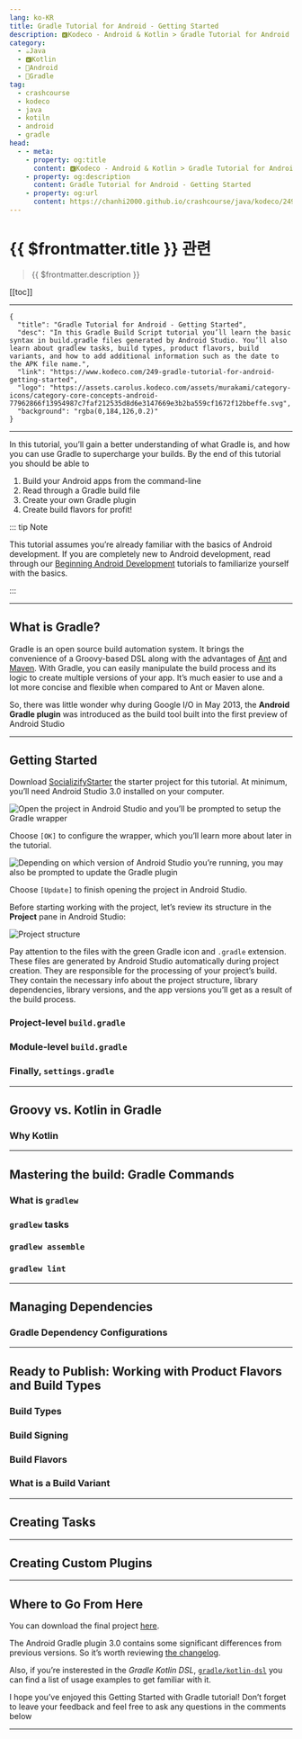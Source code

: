 ```yaml
---
lang: ko-KR
title: Gradle Tutorial for Android - Getting Started
description: 🅺Kodeco - Android & Kotlin > Gradle Tutorial for Android - Getting Started
category:
  - ☕️Java
  - 🅺Kotlin
  - 🤖Android
  - 🐘Gradle
tag: 
  - crashcourse
  - kodeco
  - java
  - kotiln
  - android
  - gradle
head:
  - - meta:
    - property: og:title
      content: 🅺Kodeco - Android & Kotlin > Gradle Tutorial for Android - Getting Started
    - property: og:description
      content: Gradle Tutorial for Android - Getting Started
    - property: og:url
      content: https://chanhi2000.github.io/crashcourse/java/kodeco/249-gradle-tutorial-for-android-getting-started.html
---
```


# {{ $frontmatter.title }} 관련

> {{ $frontmatter.description }}

[[toc]]

---

```component VPCard
{
  "title": "Gradle Tutorial for Android - Getting Started",
  "desc": "In this Gradle Build Script tutorial you’ll learn the basic syntax in build.gradle files generated by Android Studio. You’ll also learn about gradlew tasks, build types, product flavors, build variants, and how to add additional information such as the date to the APK file name.",
  "link": "https://www.kodeco.com/249-gradle-tutorial-for-android-getting-started",
  "logo": "https://assets.carolus.kodeco.com/assets/murakami/category-icons/category-core-concepts-android-77962866f13954987c7faf212535d8d6e3147669e3b2ba559cf1672f12bbeffe.svg",
  "background": "rgba(0,184,126,0.2)"
}
```

---

In this tutorial, you’ll gain a better understanding of what Gradle is, and how you can use Gradle to supercharge your builds. By the end of this tutorial you should be able to

1. Build your Android apps from the command-line
2. Read through a Gradle build file
3. Create your own Gradle plugin
4. Create build flavors for profit!

::: tip Note

This tutorial assumes you’re already familiar with the basics of Android development. If you are completely new to Android development, read through our [Beginning Android Development](https://www.raywenderlich.com/177533/beginning-android-development-kotlin-part-one-installing-android-studio) tutorials to familiarize yourself with the basics.

:::

---

## What is Gradle?

Gradle is an open source build automation system. It brings the convenience of a Groovy-based DSL along with the advantages of [Ant](http://ant.apache.org/) and [Maven](https://maven.apache.org/). With Gradle, you can easily manipulate the build process and its logic to create multiple versions of your app. It’s much easier to use and a lot more concise and flexible when compared to Ant or Maven alone.

So, there was little wonder why during Google I/O in May 2013, the __Android Gradle plugin__ was introduced as the build tool built into the first preview of Android Studio

---

## Getting Started

Download [<FontIcon icon="fas fa-download"/>SocializifyStarter][download-material] the starter project for this tutorial. At minimum, you’ll need Android Studio 3.0 installed on your computer. 

![Open the project in Android Studio and you’ll be prompted to setup the __Gradle wrapper__](https://koenig-media.raywenderlich.com/uploads/2017/12/gradle_wrapper-650x172.png)

Choose <FontIcon icon="iconfont icon-select"/>`[OK]` to configure the wrapper, which you’ll learn more about later in the tutorial.

![Depending on which version of Android Studio you’re running, you may also be prompted to update the __Gradle plugin__](https://koenig-media.raywenderlich.com/uploads/2017/12/gradle_plugin.png)

Choose <FontIcon icon="iconfont icon-select"/>`[Update]` to finish opening the project in Android Studio.

Before starting working with the project, let’s review its structure in the __Project__ pane in Android Studio:

![Project structure](https://koenig-media.raywenderlich.com/uploads/2017/11/Screen-Shot-2017-11-04-at-11.07.33-PM-443x500.png)

Pay attention to the files with the green Gradle icon and `.gradle` extension. These files are generated by Android Studio automatically during project creation. They are responsible for the processing of your project’s build. They contain the necessary info about the project structure, library dependencies, library versions, and the app versions you’ll get as a result of the build process.

### Project-level <FontIcon icon="iconfont icon-engine"/>`build.gradle`

### Module-level <FontIcon icon="iconfont icon-engine"/>`build.gradle`

### Finally, <FontIcon icon="iconfont icon-engine"/>`settings.gradle`

---

## Groovy vs. Kotlin in Gradle

### Why Kotlin

---

## Mastering the build: Gradle Commands

### What is `gradlew`

### `gradlew` tasks

### `gradlew assemble`

### `gradlew lint`

---

## Managing Dependencies

### Gradle Dependency Configurations

---

## Ready to Publish: Working with Product Flavors and Build Types

### Build Types

### Build Signing

### Build Flavors

### What is a Build Variant

---

## Creating Tasks

---

## Creating Custom Plugins

---

## Where to Go From Here

You can download the final project [<FontIcon icon="fas fa-download"/>here][download-material-final].

The Android Gradle plugin 3.0 contains some significant differences from previous versions. So it’s worth reviewing [the changelog](https://developer.android.com/studio/build/gradle-plugin-3-0-0-migration.html).

Also, if you’re insterested in the _Gradle Kotlin DSL_, [<FontIcon icon="iconfont icon-github"/>`gradle/kotlin-dsl`](https://github.com/gradle/kotlin-dsl/tree/master/samples) you can find a list of usage examples to get familiar with it.

I hope you’ve enjoyed this Getting Started with Gradle tutorial! Don’t forget to leave your feedback and feel free to ask any questions in the comments below

---

[download-material]: https://koenig-media.raywenderlich.com/uploads/2017/11/SocializifyStarter-2.zip
[download-material-final]: https://koenig-media.raywenderlich.com/uploads/2017/11/SocializifyFinal-3.zip

<TagLinks />